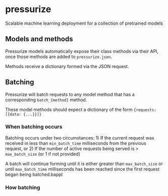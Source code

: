 # pressurize
Scalable machine learning deployment for a collection of pretrained models

## Models and methods
Pressurize models automatically expose their class methods via their API, once those methods are added to `pressurize.json`.

Methods receive a dictionary formed via the JSON request.

## Batching
Pressurize will batch requests to any model method that has a corresponding `batch_{method}` method.

These model methods should expect a dictionary of the form `{requests: [{data: {...}}]}`

### When batching occurs
Batching occurs under two circumstances:
	1) If the current request was received in less than `min_batch_time` milliseconds from the previous request, or
	2) If the number of active requests being served is > `max_batch_size` (or 1 if not provided)

A batch will continue forming until it is either greater than `max_batch_size` or until `max_batch_time` milliseconds has been reached since the first request began being batched.bappl

### How batching
